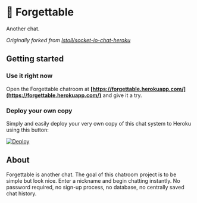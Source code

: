 # 💬 Forgettable  

Another chat.  

_Originally forked from [lstoll/socket-io-chat-heroku](https://github.com/lstoll/socket-io-chat-heroku)_  

## Getting started  

### Use it right now  

Open the Forgettable chatroom at **[https://forgettable.herokuapp.com/](https://forgettable.herokuapp.com/)** and give it a try.  

### Deploy your own copy  

Simply and easily deploy your very own copy of this chat system to Heroku using this button:  

[![Deploy](https://www.herokucdn.com/deploy/button.svg)](https://heroku.com/deploy)  

## About  

Forgettable is another chat. The goal of this chatroom project is to be simple but look nice. Enter a nickname and begin chatting instantly. No password required, no sign-up process, no database, no centrally saved chat history.  
